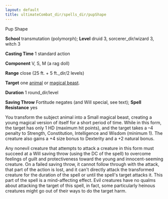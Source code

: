 ```yaml
---
layout: default
title: ultimateCombat_dir/spells_dir/pupShape
---
```

Pup Shape

**School** transmutation (polymorph); **Level** druid 3, sorcerer_dir/wizard 3, witch 3

**Casting Time** 1 standard action

**Component** V, S, M (a rag doll)

**Range** close (25 ft. + 5 ft._dir/2 levels)

**Target** one [animal](../monsters_dir/creatureTypes#_animal) or [magical beast](../monsters_dir/creatureTypes#_magical-beast).

**Duration** 1 round_dir/level

**Saving Throw** Fortitude negates (and Will special, see text); **Spell Resistance** yes

You transform the subject animal into a Small magical beast, creating a young magical version of itself for a short period of time. While in this form, the target has only 1 HD (maximum hit points), and the target takes a –4 penalty to Strength, Constitution, Intelligence and Wisdom (minimum 1). The creature also gains a +4 size bonus to Dexterity and a +2 natural bonus.

Any nonevil creature that attempts to attack a creature in this form must succeed at a Will saving throw (using the DC of the spell) to overcome feelings of guilt and protectiveness toward the young and innocent-seeming creature. On a failed saving throw, it cannot follow through with the attack, that part of the action is lost, and it can't directly attack the transformed creature for the duration of the spell or until the spell's target attacks it. This part of the spell is a mind-affecting effect. Evil creatures have no qualms about attacking the target of this spell, in fact, some particularly heinous creatures might go out of their ways to do the target harm.

